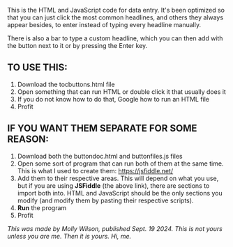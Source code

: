 This is the HTML and JavaScript code for data entry. It's been optimized so that you can just click the most common headlines, and others they always appear besides, to enter instead of typing every headline manually.

There is also a bar to type a custom headline, which you can then add with the button next to it or by pressing the Enter key.

TO USE THIS:
------
1. Download the tocbuttons.html file
2. Open something that can run HTML or double click it that usually does it
3. If you do not know how to do that, Google how to run an HTML file
4. Profit

IF YOU WANT THEM SEPARATE FOR SOME REASON:
-----
1. Download both the buttondoc.html and buttonfiles.js files
2. Open some sort of program that can run both of them at the same time. This is what I used to create them: <https://jsfiddle.net/>
3. Add them to their respective areas. This will depend on what you use, but if you are using <b>JSFiddle</b> (the above link), there are sections to import both into. HTML and JavaScript should be the only sections you modify (and modify them by pasting their respective scripts).
4. <b>Run</b> the program
5. Profit


<i>This was made by Molly Wilson, published Sept. 19 2024. This is not yours unless you are me. Then it is yours. Hi, me.</i>
